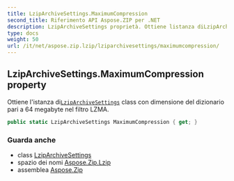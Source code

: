 ```yaml
---
title: LzipArchiveSettings.MaximumCompression
second_title: Riferimento API Aspose.ZIP per .NET
description: LzipArchiveSettings proprietà. Ottiene listanza diLzipArchiveSettings class con dimensione del dizionario pari a 64 megabyte nel filtro LZMA.
type: docs
weight: 50
url: /it/net/aspose.zip.lzip/lziparchivesettings/maximumcompression/
---
```

## LzipArchiveSettings.MaximumCompression property

Ottiene l'istanza di[`LzipArchiveSettings`](../) class con dimensione del dizionario pari a 64 megabyte nel filtro LZMA.

```csharp
public static LzipArchiveSettings MaximumCompression { get; }
```

### Guarda anche

* class [LzipArchiveSettings](../)
* spazio dei nomi [Aspose.Zip.Lzip](../../lziparchivesettings/)
* assemblea [Aspose.Zip](../../../)


